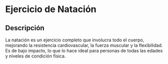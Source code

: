 # Ejercicio de Natación

## Descripción
La natación es un ejercicio completo que involucra todo el cuerpo, mejorando la resistencia cardiovascular, la fuerza muscular y la flexibilidad. Es de bajo impacto, lo que lo hace ideal para personas de todas las edades y niveles de condición física.































